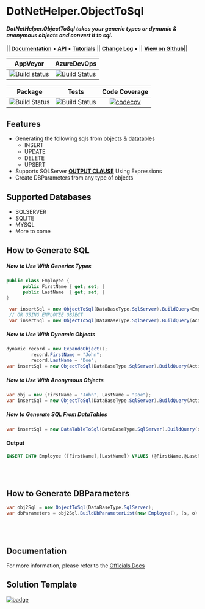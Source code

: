 # DotNetHelper.ObjectToSql

#### *DotNetHelper.ObjectToSql takes your generic types or dynamic & anonymous objects and convert it to sql.* 

|| [**Documentation**][Docs] • [**API**][Docs-API] • [**Tutorials**][Docs-Tutorials] ||  [**Change Log**][Changelogs] • || [**View on Github**][Github]|| 

| AppVeyor | AzureDevOps |
| :-----: | :-----: |
| [![Build status](https://ci.appveyor.com/api/projects/status/0ogx4qcayyfnhkhk?svg=true)](https://ci.appveyor.com/project/TheMofaDe/dotnethelper-objecttosql)  | [![Build Status](https://dev.azure.com/Josephmcnealjr0013/DotNetHelper.ObjectToSql/_apis/build/status/TheMofaDe.DotNetHelper.ObjectToSql?branchName=master)](https://dev.azure.com/Josephmcnealjr0013/DotNetHelper.ObjectToSql/_build/latest?definitionId=5&branchName=master)  

| Package  | Tests | Code Coverage |
| :-----:  | :---: | :------: |
| ![Build Status][nuget-downloads]  | ![Build Status][tests]  | [![codecov](https://codecov.io/gh/TheMofaDe/DotNetHelper.ObjectToSql/branch/master/graph/badge.svg)](https://codecov.io/gh/TheMofaDe/DotNetHelper.ObjectToSql) |


## Features
+ Generating the following sqls from objects & datatables
  + INSERT
  + UPDATE
  + DELETE
  + UPSERT
+ Supports SQLServer [**OUTPUT CLAUSE**][tsqloutput] Using Expressions
+ Create DBParameters from any type of objects 

## Supported Databases
+ SQLSERVER
+ SQLITE
+ MYSQL
+ More to come

## How to Generate SQL


##### How to Use With Generics Types

```csharp
public class Employee {
      public FirstName { get; set; }
      public LastName  { get; set; }
}
```
```csharp
 var insertSql = new ObjectToSql(DataBaseType.SqlServer).BuildQuery<Employee>(ActionType.Insert);
 // OR USING EMPLOYEE OBJECT
 var insertSql = new ObjectToSql(DataBaseType.SqlServer).BuildQuery(ActionType.Insert,new Employee());
```      
 




##### How to Use With Dynamic Objects
```csharp
dynamic record = new ExpandoObject();
         record.FirstName = "John";
         record.LastName = "Doe";
var insertSql = new ObjectToSql(DataBaseType.SqlServer).BuildQuery(ActionType.Insert, record, "Employee");
```


##### How to Use With Anonymous Objects
```csharp
var obj = new {FirstName = "John", LastName = "Doe"};
var insertSql = new ObjectToSql(DataBaseType.SqlServer).BuildQuery(ActionType.Insert, obj, "Employee");
```

##### How to Generate SQL From DataTables

```csharp
var insertSql = new DataTableToSql(DataBaseType.SqlServer).BuildQuery(dataTable, ActionType.Insert);
```

#### Output
```sql
INSERT INTO Employee ([FirstName],[LastName]) VALUES (@FirstName,@LastName)
```

<br/>
<br/>

## How to Generate DBParameters

```csharp
var obj2Sql = new ObjectToSql(DataBaseType.SqlServer); 
var dbParameters = obj2Sql.BuildDbParameterList(new Employee(), (s, o) => new SqlParameter(s, o));
```

<br/>
<br/>





## Documentation
For more information, please refer to the [Officials Docs][Docs] 

## Solution Template
[![badge](https://img.shields.io/badge/Built%20With-DotNet--Starter--Template-orange.svg)](https://github.com/TheMofaDe/DotNet-Starter-Template)


<!-- Links. -->

[1]:  https://gist.github.com/davidfowl/ed7564297c61fe9ab814
[2]: http://themofade.github.io/DotNetHelper.ObjectToSql

[Cake]: https://gist.github.com/davidfowl/ed7564297c61fe9ab814
[Azure DevOps]: https://gist.github.com/davidfowl/ed7564297c61fe9ab814
[AppVeyor]: https://gist.github.com/davidfowl/ed7564297c61fe9ab814
[GitVersion]: https://gitversion.readthedocs.io/en/latest/
[Nuget]: https://gist.github.com/davidfowl/ed7564297c61fe9ab814
[Chocolately]: https://gist.github.com/davidfowl/ed7564297c61fe9ab814
[WiX]: http://wixtoolset.org/
[DocFx]: https://dotnet.github.io/docfx/
[Github]: https://github.com/TheMofaDe/DotNetHelper.ObjectToSql
[tsqloutput]: https://docs.microsoft.com/en-us/sql/t-sql/queries/output-clause-transact-sql?view=sql-server-2017

<!-- Documentation Links. -->
[Docs]: https://themofade.github.io/DotNetHelper.ObjectToSql/index.html
[Docs-API]: https://themofade.github.io/DotNetHelper.ObjectToSql/api/DotNetHelper.ObjectToSql.Attribute.html
[Docs-Tutorials]: https://themofade.github.io/DotNetHelper.ObjectToSql/tutorials/index.html
[Docs-samples]: https://dotnet.github.io/docfx/
[Changelogs]: https://dotnet.github.io/docfx/


<!-- BADGES. -->

[nuget-downloads]: https://img.shields.io/nuget/dt/DotNetHelper.ObjectToSql.svg?style=flat-square
[tests]: https://img.shields.io/appveyor/tests/TheMofaDe/dotnethelper-objecttosql.svg?style=flat-square
[coverage-status]: https://dev.azure.com/Josephmcnealjr0013/DotNetHelper.ObjectToSql/_apis/build/status/TheMofaDe.DotNetHelper.ObjectToSql?branchName=master&jobName=Windows


[azure-windows]: https://dev.azure.com/Josephmcnealjr0013/DotNetHelper.ObjectToSql/_apis/build/status/TheMofaDe.DotNetHelper.ObjectToSql?branchName=master&jobName=Windows
[azure-linux]: https://dev.azure.com/Josephmcnealjr0013/DotNetHelper.ObjectToSql/_apis/build/status/TheMofaDe.DotNetHelper.ObjectToSql?branchName=master&jobName=Linux
[azure-macOS]: https://dev.azure.com/Josephmcnealjr0013/DotNetHelper.ObjectToSql/_apis/build/status/TheMofaDe.DotNetHelper.ObjectToSql?branchName=master&jobName=macOS




